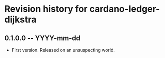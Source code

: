 # Revision history for cardano-ledger-dijkstra

## 0.1.0.0 -- YYYY-mm-dd

* First version. Released on an unsuspecting world.
